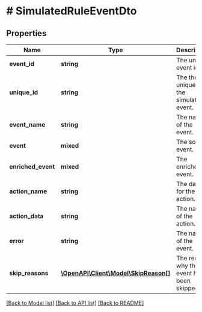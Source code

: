 # # SimulatedRuleEventDto

## Properties

Name | Type | Description | Notes
------------ | ------------- | ------------- | -------------
**event_id** | **string** | The unique event id. |
**unique_id** | **string** | The the unique id of the simulated event. |
**event_name** | **string** | The name of the event. |
**event** | **mixed** | The source event. |
**enriched_event** | **mixed** | The enriched event. | [optional]
**action_name** | **string** | The data for the action. | [optional]
**action_data** | **string** | The name of the action. | [optional]
**error** | **string** | The name of the event. | [optional]
**skip_reasons** | [**\OpenAPI\Client\Model\SkipReason[]**](SkipReason.md) | The reason why the event has been skipped. |

[[Back to Model list]](../../README.md#models) [[Back to API list]](../../README.md#endpoints) [[Back to README]](../../README.md)
